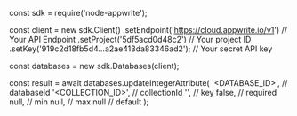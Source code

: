 const sdk = require('node-appwrite');

const client = new sdk.Client()
    .setEndpoint('https://cloud.appwrite.io/v1') // Your API Endpoint
    .setProject('5df5acd0d48c2') // Your project ID
    .setKey('919c2d18fb5d4...a2ae413da83346ad2'); // Your secret API key

const databases = new sdk.Databases(client);

const result = await databases.updateIntegerAttribute(
    '<DATABASE_ID>', // databaseId
    '<COLLECTION_ID>', // collectionId
    '', // key
    false, // required
    null, // min
    null, // max
    null // default
);
